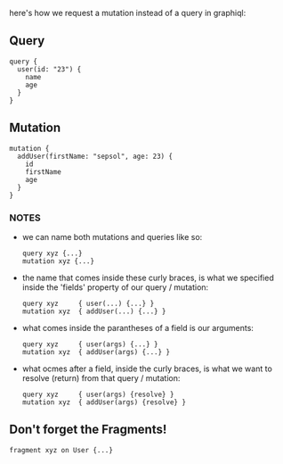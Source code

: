 here's how we request a mutation instead of a query in graphiql:

## Query

    query {
      user(id: "23") {
        name
        age
      }
    }

## Mutation

    mutation {
      addUser(firstName: "sepsol", age: 23) {
        id
        firstName
        age
      }
    }

### NOTES

* we can name both mutations and queries like so:

      query xyz {...}
      mutation xyz {...}

* the name that comes inside these curly braces, is what we specified inside the 'fields' property of our query / mutation:

      query xyz     { user(...) {...} }
      mutation xyz  { addUser(...) {...} }

* what comes inside the parantheses of a field is our arguments:

      query xyz     { user(args) {...} }
      mutation xyz  { addUser(args) {...} }

* what ocmes after a field, inside the curly braces, is what we want to resolve (return) from that query / mutation:

      query xyz     { user(args) {resolve} }
      mutation xyz  { addUser(args) {resolve} }

## Don't forget the Fragments!

    fragment xyz on User {...}
